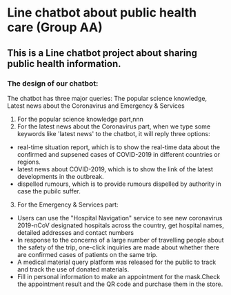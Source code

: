 # Line chatbot about public health care (Group AA)
## This is a Line chatbot project about sharing public health information.    
### The design of our chatbot:    
The chatbot has three major queries: The popular science knowledge, Latest news about the Coronavirus and Emergency & Services   
1. For the popular science knowledge part,nnn
2. For the latest news about the Coronavirus part, when we type some keywords like 'latest news' to the chatbot, it will reply three options:   
* real-time situation report, which is to show the real-time data about the confirmed and supsened cases of COVID-2019 in different countries or regions.   
* latest news about COVID-2019, which is to show the link of the latest developments in the outbreak.     
* dispelled rumours, which is to provide rumours dispelled by authority in case the pubilc suffer.      
3. For the Emergency & Services part:
* Users can use the "Hospital Navigation" service to see new coronavirus 2019-nCoV designated hospitals across the country, get hospital names, detailed addresses and contact numbers
* In response to the concerns of a large number of travelling people about the safety of the trip, one-click inquiries are made about whether there are confirmed cases of patients on the same trip.
* A medical material query platform was released for the public to track and track the use of donated materials.
* Fill in personal information to make an appointment for the mask.Check the appointment result and the QR code and purchase them in the store.
